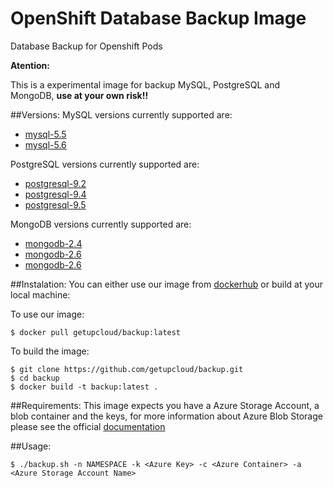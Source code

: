 # OpenShift Database Backup Image
Database Backup for Openshift Pods

**Atention:**

This is a experimental image for backup MySQL, PostgreSQL and MongoDB, **use at your own risk!!**

##Versions:
MySQL versions currently supported are:
* [mysql-5.5](http://dev.mysql.com/doc/refman/5.5/en/)
* [mysql-5.6](http://dev.mysql.com/doc/refman/5.6/en/)

PostgreSQL versions currently supported are:
* [postgresql-9.2](http://www.postgresql.org/docs/9.2/static/index.html)
* [postgresql-9.4](http://www.postgresql.org/docs/9.4/static/index.html)
* [postgresql-9.5](http://www.postgresql.org/docs/9.5/static/index.html)

MongoDB versions currently supported are:
* [mongodb-2.4](https://docs.mongodb.org/v2.4/)
* [mongodb-2.6](https://docs.mongodb.org/v2.6/)
* [mongodb-2.6](https://docs.mongodb.org/v3.2/)

##Instalation:
You can either use our image from [dockerhub](https://hub.docker.com/r/getupcloud/backup) or build at your local machine:

To use our image:
 ```
 $ docker pull getupcloud/backup:latest
 ```

To build the image:

  ```
  $ git clone https://github.com/getupcloud/backup.git
  $ cd backup
  $ docker build -t backup:latest .
  ```
  
##Requirements:
This image expects you have a Azure Storage Account, a blob container and the keys, for more information about Azure Blob Storage please see the official [documentation](https://azure.microsoft.com/en-us/documentation/articles/storage-create-storage-account/)


##Usage:

  ```
  $ ./backup.sh -n NAMESPACE -k <Azure Key> -c <Azure Container> -a <Azure Storage Account Name>

  ```

